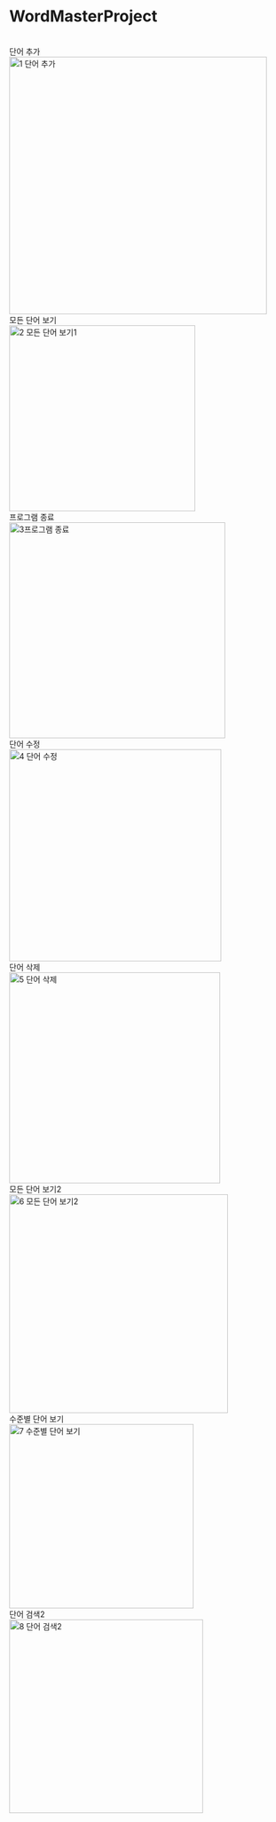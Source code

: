 # WordMasterProject
<br/>
단어 추가
<br/>
<img width="464" alt="1 단어 추가" src="https://github.com/solseye/WordMasterProject/assets/130718221/fe4fcc05-77de-49a3-b7de-4cdb7200127a">
<br/>
모든 단어 보기
<br/>
<img width="335" alt="2 모든 단어 보기1" src="https://github.com/solseye/WordMasterProject/assets/130718221/2a66045b-74d6-482d-b63c-3521dabb8c38">
<br/>
프로그램 종료
<br/>
<img width="389" alt="3프로그램 종료" src="https://github.com/solseye/WordMasterProject/assets/130718221/cde41e96-2446-479d-a59a-33e3623564de">
<br/>
단어 수정
<br/>
<img width="382" alt="4 단어 수정" src="https://github.com/solseye/WordMasterProject/assets/130718221/0ed604d7-0d4c-4ee2-addf-5e0717d1870a">
<br/>
단어 삭제
<br/>
<img width="380" alt="5 단어 삭제" src="https://github.com/solseye/WordMasterProject/assets/130718221/00f1c03f-21b1-4a04-b881-457d33c74335">
<br/>
모든 단어 보기2
<br/>
<img width="394" alt="6 모든 단어 보기2" src="https://github.com/solseye/WordMasterProject/assets/130718221/b8e95462-8ad1-4538-99d3-105dff201802">
<br/>
수준별 단어 보기
<br/>
<img width="332" alt="7 수준별 단어 보기" src="https://github.com/solseye/WordMasterProject/assets/130718221/12337e31-12d4-41f4-9d0c-353633114e6c">
<br/>
단어 검색2
<br/>
<img width="349" alt="8 단어 검색2" src="https://github.com/solseye/WordMasterProject/assets/130718221/cb890a27-bdd0-4180-8f2b-0607963b1555">
<br/>
